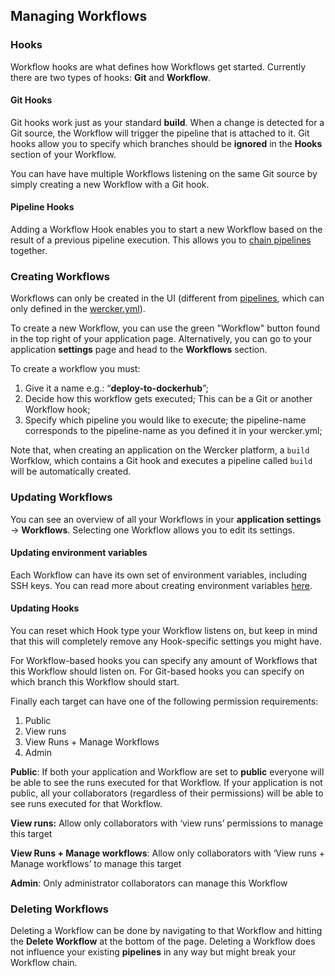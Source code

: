 ## Managing Workflows

### Hooks

Workflow hooks are what defines how Workflows get started. Currently there are
two types of hooks: **Git** and **Workflow**.

#### Git Hooks

Git hooks work just as your standard **build**. When a change is detected for a
Git source, the Workflow will trigger the pipeline that is attached to it. Git
hooks allow you to specify which branches should be **ignored** in the
**Hooks** section of your Workflow.

You can have have multiple Workflows listening on the same Git source by simply
creating a new Workflow with a Git hook.

#### Pipeline Hooks

Adding a Workflow Hook enables you to start a new Workflow based on the result
of a previous pipeline execution. 
This allows you to [chain pipelines](/docs/workflows/chaining.html) together.

### Creating Workflows

Workflows can only be created in the UI (different from
[pipelines](/docs/pipelines/index.html), which can only defined in the
[wercker.yml](/docs/wercker-yml/index.html)). 

To create a new Workflow, you can use the green "Workflow" button found in the
top right of your application page. Alternatively, you can go to your
application **settings** page and head to the **Workflows** section. 

To create a workflow you must:

1. Give it a name e.g.: “**deploy-to-dockerhub**”;
2. Decide how this workflow gets executed; This can be a Git or another Workflow hook;
3. Specify which pipeline you would like to execute; the pipeline-name
corresponds to the pipeline-name as you defined it in your wercker.yml;

Note that, when creating an application on the Wercker platform, a `build`
Worfklow, which contains a Git hook and executes a pipeline called `build` will
be automatically created.

### Updating Workflows

You can see an overview of all your Workflows in your **application settings** -> **Workflows**. 
Selecting one Workflow allows you to edit its settings. 

#### Updating environment variables

Each Workflow can have its own set of environment variables, including SSH
keys. You can read more about creating environment variables
[here](/docs/environment-variables/index.html).

#### Updating Hooks

You can reset which Hook type your Workflow listens on, but keep in mind that
this will completely remove any Hook-specific settings you might have.

For Workflow-based hooks you can specify any amount of Workflows that this
Workflow should listen on. For Git-based hooks you can specify on which branch
this Workflow should start.

Finally each target can have one of the following permission requirements:

1. Public
2. View runs
3. View Runs + Manage Workflows
4. Admin

**Public**:  If both your application and Workflow are set to **public** everyone will be able to see the runs executed for that Workflow. If your application is not public, all your collaborators (regardless of their permissions) will be able to see runs executed for that Workflow.

**View runs:** Allow only collaborators with ‘view runs’ permissions to manage this target

**View Runs + Manage workflows**: Allow only collaborators with ‘View runs + Manage workflows’ to manage this target

**Admin**: Only administrator collaborators can manage this Workflow


### Deleting Workflows

Deleting a Workflow can be done by navigating to that Workflow and hitting the
**Delete Workflow** at the bottom of the page. Deleting a Workflow does not
influence your existing **pipelines** in any way but might break your Workflow
chain.



